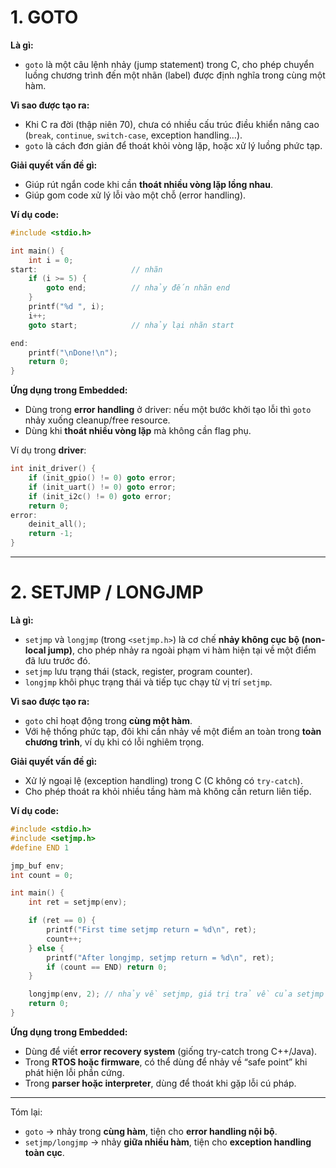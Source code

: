 # 1. GOTO

**Là gì:**

* `goto` là một câu lệnh nhảy (jump statement) trong C, cho phép chuyển luồng chương trình đến một nhãn (label) được định nghĩa trong cùng một hàm.

**Vì sao được tạo ra:**

* Khi C ra đời (thập niên 70), chưa có nhiều cấu trúc điều khiển nâng cao (`break`, `continue`, `switch-case`, exception handling…).
* `goto` là cách đơn giản để thoát khỏi vòng lặp, hoặc xử lý luồng phức tạp.

**Giải quyết vấn đề gì:**

* Giúp rút ngắn code khi cần **thoát nhiều vòng lặp lồng nhau**.
* Giúp gom code xử lý lỗi vào một chỗ (error handling).

**Ví dụ code:**

```c
#include <stdio.h>

int main() {
    int i = 0;
start:                     // nhãn
    if (i >= 5) {
        goto end;          // nhảy đến nhãn end
    }
    printf("%d ", i);
    i++;
    goto start;            // nhảy lại nhãn start

end:
    printf("\nDone!\n");
    return 0;
}
```

**Ứng dụng trong Embedded:**

* Dùng trong **error handling** ở driver: nếu một bước khởi tạo lỗi thì `goto` nhảy xuống cleanup/free resource.
* Dùng khi **thoát nhiều vòng lặp** mà không cần flag phụ.

Ví dụ trong **driver**:

```c
int init_driver() {
    if (init_gpio() != 0) goto error;
    if (init_uart() != 0) goto error;
    if (init_i2c() != 0) goto error;
    return 0;
error:
    deinit_all();
    return -1;
}
```

---

# 2. SETJMP / LONGJMP

**Là gì:**

* `setjmp` và `longjmp` (trong `<setjmp.h>`) là cơ chế **nhảy không cục bộ (non-local jump)**, cho phép nhảy ra ngoài phạm vi hàm hiện tại về một điểm đã lưu trước đó.
* `setjmp` lưu trạng thái (stack, register, program counter).
* `longjmp` khôi phục trạng thái và tiếp tục chạy từ vị trí `setjmp`.

**Vì sao được tạo ra:**

* `goto` chỉ hoạt động trong **cùng một hàm**.
* Với hệ thống phức tạp, đôi khi cần nhảy về một điểm an toàn trong **toàn chương trình**, ví dụ khi có lỗi nghiêm trọng.

**Giải quyết vấn đề gì:**

* Xử lý ngoại lệ (exception handling) trong C (C không có `try-catch`).
* Cho phép thoát ra khỏi nhiều tầng hàm mà không cần return liên tiếp.

**Ví dụ code:**

```c
#include <stdio.h>
#include <setjmp.h>
#define END 1

jmp_buf env;
int count = 0;

int main() {
    int ret = setjmp(env);  

    if (ret == 0) {
        printf("First time setjmp return = %d\n", ret);
        count++;
    } else {
        printf("After longjmp, setjmp return = %d\n", ret);
        if (count == END) return 0;
    }

    longjmp(env, 2); // nhảy về setjmp, giá trị trả về của setjmp = 2
    return 0;
}
```

**Ứng dụng trong Embedded:**

* Dùng để viết **error recovery system** (giống try-catch trong C++/Java).
* Trong **RTOS hoặc firmware**, có thể dùng để nhảy về “safe point” khi phát hiện lỗi phần cứng.
* Trong **parser hoặc interpreter**, dùng để thoát khi gặp lỗi cú pháp.

---

Tóm lại:

* `goto` → nhảy trong **cùng hàm**, tiện cho **error handling nội bộ**.
* `setjmp/longjmp` → nhảy **giữa nhiều hàm**, tiện cho **exception handling toàn cục**.
